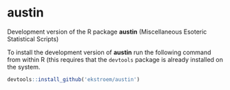 # austin

Development version of the R package **austin** (Miscellaneous Esoteric Statistical Scripts)

To install the development version of **austin** run the following
command from within R (this requires that the `devtools` package is
already installed on the system.

```r
devtools::install_github('ekstroem/austin')
```

